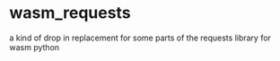 # wasm_requests

a kind of drop in replacement for some parts of the requests library for wasm python

